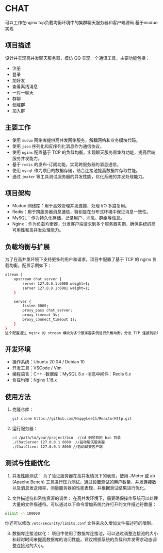 # CHAT
可以工作在nginx tcp负载均衡环境中的集群聊天服务器和客户端源码  基于muduo实现

## 项目描述
设计并实现高并发聊天服务器，模仿 QQ 实现一个通讯工具，主要功能包括：
- 注册
- 登录
- 加好友
- 查看离线消息
- 一对一聊天
- 群聊
- 创建群
- 加入群

## 主要工作
- 使用 `muduo` 网络库提供高并发网络服务，解耦网络和业务模块代码。
- 使用 `json` 序列化和反序列化消息作为通信协议。
- 使用 `nginx` 配置基于 TCP 的负载均衡，实现聊天服务器集群功能，提高后端服务并发能力。
- 基于 `redis` 的发布-订阅功能，实现跨服务器的消息通信。
- 使用 `mysql` 作为项目的数据存储，结合连接池提高数据库存取性能。
- 通过 `jmeter` 等工具测试服务器的并发性能，优化系统的并发处理能力。

## 项目架构
- Muduo 网络库：用于高效管理并发连接，处理 I/O 多路复用。
- Redis：用于跨服务器消息通信，特别是在分布式环境中保证消息一致性。
- MySQL：作为持久化存储，记录用户、消息、群组等信息。
- Nginx：作为负载均衡器，分发客户端请求到多个服务器实例，确保系统的高可用性和高并发处理能力。

## 负载均衡与扩展
为了在高并发环境下支持更多的用户和请求，项目中配置了基于 TCP 的 nginx 负载均衡。配置示例如下：
```bash
stream {
    upstream chat_server {
        server 127.0.0.1:6000 weight=1;
        server 127.0.0.1:6001 weight=1;
    }

    server {
        listen 8000;
        proxy_pass chat_server;
        proxy_timeout 3s;
        proxy_connect_timeout 1s;
    }
}
这个配置通过 nginx 的 stream 模块对多个服务器实例进行负载均衡，分发 TCP 连接到后端的 ChatServer 实例。
```
## 开发环境
- 操作系统：Ubuntu 20.04 / Debian 10
- 开发工具：VSCode / Vim
- 编程语言：C++
-数据库：MySQL 8.x
-消息中间件：Redis 5.x
- 负载均衡：Nginx 1.18.x
  
## 使用方法
1. 克隆仓库：
   ```bash
   git clone https://github.com/HappyLee11/ReactorHttp.git
2. 运行服务器：
   ```bash
   cd /path/to/your/project/bin  //cd 到项目的 bin 目录
   ./ChatServer 127.0.0.1 6000  //启动聊天服务器
   ./ChatClient 127.0.0.1 8000 //启动聊天客户端


## 测试与性能优化
1. 并发性能测试： 
为了验证服务器在高并发情况下的表现，使用 JMeter 或 ab (Apache Bench) 工具进行压力测试。通过设置测试的用户数量、并发连接数以及消息发送频率，测量服务器的性能表现，并根据测试结果进行优化。

2. 文件描述符和系统资源的调优： 
在高并发环境下，需要确保操作系统可以处理大量的文件描述符。可以通过以下命令增加系统允许打开的文件描述符数量：
```bash
ulimit -n 100000
```
你还可以修改 `/etc/security/limits.conf` 文件来永久增加文件描述符的限制。

3. 数据库连接池优化： 
项目中使用了数据库连接池，可以通过调整连接池的大小和超时时间来提高数据库的访问性能。建议根据系统的负载和并发需求动态调整连接池的大小。


